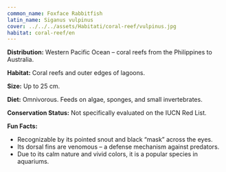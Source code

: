```yaml
---
common_name: Foxface Rabbitfish
latin_name: Siganus vulpinus
cover: ../../../assets/Habitati/coral-reef/vulpinus.jpg
habitat: coral-reef/en
---
```

**Distribution:** Western Pacific Ocean – coral reefs from the Philippines to Australia.

**Habitat:** Coral reefs and outer edges of lagoons.

**Size:** Up to 25 cm.

**Diet:** Omnivorous. Feeds on algae, sponges, and small invertebrates.

**Conservation Status:** Not specifically evaluated on the IUCN Red List.

**Fun Facts:**  
- Recognizable by its pointed snout and black “mask” across the eyes.  
- Its dorsal fins are venomous – a defense mechanism against predators.  
- Due to its calm nature and vivid colors, it is a popular species in aquariums.
